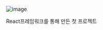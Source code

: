 ![image](https://user-images.githubusercontent.com/85678935/229071172-2b97142d-6c9f-4b27-bbc2-e795eaea0c35.png)

React프레임워크를 통해 만든 첫 프로젝트
